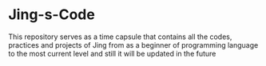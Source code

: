# Jing-s-Code
This repository serves as a time capsule that contains all the codes, practices and projects of Jing from as a beginner of programming language to the most current level and still it will be updated in the future  
